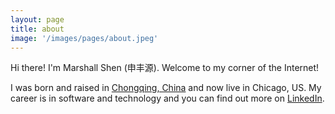 ```yaml
---
layout: page
title: about
image: '/images/pages/about.jpeg'
---
```


Hi there! I'm Marshall Shen (申丰源). Welcome to my corner of the Internet!

I was born and raised in [Chongqing, China](https://en.wikipedia.org/wiki/Chongqing) and now live in Chicago, US. My career is in software and technology and you can find out more on [LinkedIn](https://www.linkedin.com/in/marshall-shen-a3297019/).
